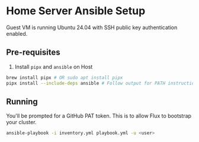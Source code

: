# Home Server Ansible Setup

Guest VM is running Ubuntu 24.04 with SSH public key authentication enabled.

## Pre-requisites

1. Install `pipx` and `ansible` on Host

```bash
brew install pipx # OR sudo apt install pipx
pipx install --include-deps ansible # Follow output for PATH instructions
```

## Running

You'll be prompted for a GitHub PAT token. This is to allow Flux to bootstrap your cluster.

```bash
ansible-playbook -i inventory.yml playbook.yml -u <user>
```
